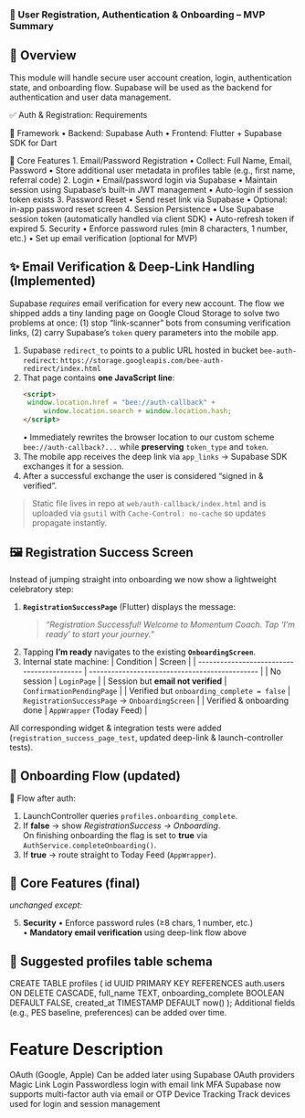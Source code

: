 ### 🔐 User Registration, Authentication & Onboarding – MVP Summary

## 🧠 Overview

This module will handle secure user account creation, login, authentication
state, and onboarding flow. Supabase will be used as the backend for
authentication and user data management.

✅ Auth & Registration: Requirements

📌 Framework •	Backend: Supabase Auth •	Frontend: Flutter + Supabase SDK for
Dart

🛂 Core Features 1.	Email/Password Registration •	Collect: Full Name, Email,
Password •	Store additional user metadata in profiles table (e.g., first name,
referral code) 2.	Login •	Email/password login via Supabase •	Maintain session
using Supabase’s built-in JWT management •	Auto-login if session token exists
3.	Password Reset •	Send reset link via Supabase •	Optional: in-app password
reset screen 4.	Session Persistence •	Use Supabase session token (automatically
handled via client SDK) •	Auto-refresh token if expired 5.	Security •	Enforce
password rules (min 8 characters, 1 number, etc.) •	Set up email verification
(optional for MVP)

## ✨ Email Verification & Deep-Link Handling (Implemented)

Supabase _requires_ email verification for every new account. The flow we
shipped adds a tiny landing page on Google Cloud Storage to solve two problems
at once: (1) stop “link-scanner” bots from consuming verification links, (2)
carry Supabase’s `token` query parameters into the mobile app.

1. Supabase `redirect_to` points to a public URL hosted in bucket
   `bee-auth-redirect`:
   `https://storage.googleapis.com/bee-auth-redirect/index.html`
2. That page contains **one JavaScript line**:
   ```html
   <script>
   	window.location.href = "bee://auth-callback" +
   		window.location.search + window.location.hash;
   </script>
   ```
   • Immediately rewrites the browser location to our custom scheme
   `bee://auth-callback?...` while **preserving** `token_type` and `token`.
3. The mobile app receives the deep link via `app_links` → Supabase SDK
   exchanges it for a session.
4. After a successful exchange the user is considered “signed in & verified”.

> Static file lives in repo at `web/auth-callback/index.html` and is uploaded
> via `gsutil` with `Cache-Control: no-cache` so updates propagate instantly.

## 🖼 Registration Success Screen

Instead of jumping straight into onboarding we now show a lightweight
celebratory step:

1. **`RegistrationSuccessPage`** (Flutter) displays the message:
   > _“Registration Successful! Welcome to Momentum Coach. Tap ‘I’m ready’ to
   > start your journey.”_
2. Tapping **I’m ready** navigates to the existing **`OnboardingScreen`**.
3. Internal state machine:
   | Condition                                  | Screen                                         |
   | ------------------------------------------ | ---------------------------------------------- |
   | No session                                 | `LoginPage`                                    |
   | Session but **email not verified**         | `ConfirmationPendingPage`                      |
   | Verified but `onboarding_complete = false` | `RegistrationSuccessPage` → `OnboardingScreen` |
   | Verified & onboarding done                 | `AppWrapper` (Today Feed)                      |

All corresponding widget & integration tests were added
(`registration_success_page_test`, updated deep-link & launch-controller tests).

## 🔄 Onboarding Flow (updated)

🔁 Flow after auth:

1. LaunchController queries `profiles.onboarding_complete`.
2. If **false** → show _RegistrationSuccess → Onboarding_.\
   On finishing onboarding the flag is set to **true** via
   `AuthService.completeOnboarding()`.
3. If **true** → route straight to Today Feed (`AppWrapper`).

## 🛂 Core Features (final)

_unchanged except:_

5. **Security** • Enforce password rules (≥8 chars, 1 number, etc.)\
   • **Mandatory email verification** using deep-link flow above

## 🧾 Suggested profiles table schema

CREATE TABLE profiles ( id UUID PRIMARY KEY REFERENCES auth.users ON DELETE
CASCADE, full_name TEXT, onboarding_complete BOOLEAN DEFAULT FALSE, created_at
TIMESTAMP DEFAULT now() ); Additional fields (e.g., PES baseline, preferences)
can be added over time.

# Feature Description

OAuth (Google, Apple) Can be added later using Supabase OAuth providers Magic
Link Login Passwordless login with email link MFA Supabase now supports
multi-factor auth via email or OTP Device Tracking Track devices used for login
and session management
